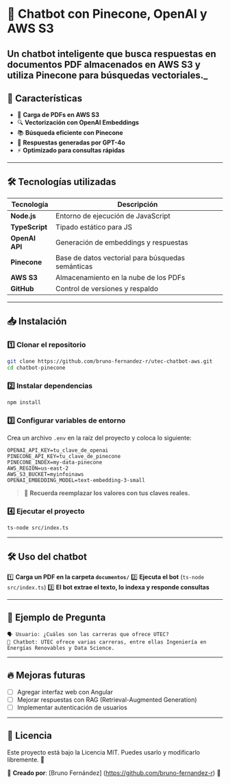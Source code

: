 # 🧠 Chatbot con Pinecone, OpenAI y AWS S3
Un chatbot inteligente que busca respuestas en documentos PDF almacenados en AWS S3 y utiliza Pinecone para búsquedas vectoriales._
---

## 🚀 Características
- 📂 **Carga de PDFs en AWS S3**
- 🔍 **Vectorización con OpenAI Embeddings**
- 📚 **Búsqueda eficiente con Pinecone**
- 🤖 **Respuestas generadas por GPT-4o**
- ⚡ **Optimizado para consultas rápidas**

---

## 🛠️ Tecnologías utilizadas

| Tecnología | Descripción |
|------------|------------|
| **Node.js** | Entorno de ejecución de JavaScript |
| **TypeScript** | Tipado estático para JS |
| **OpenAI API** | Generación de embeddings y respuestas |
| **Pinecone** | Base de datos vectorial para búsquedas semánticas |
| **AWS S3** | Almacenamiento en la nube de los PDFs |
| **GitHub** | Control de versiones y respaldo |

---

## 📥 Instalación

### **1️⃣ Clonar el repositorio**
```bash
git clone https://github.com/bruno-fernandez-r/utec-chatbot-aws.git
cd chatbot-pinecone
```

### **2️⃣ Instalar dependencias**
```bash
npm install
```

### **3️⃣ Configurar variables de entorno**
Crea un archivo `.env` en la raíz del proyecto y coloca lo siguiente:
```plaintext
OPENAI_API_KEY=tu_clave_de_openai
PINECONE_API_KEY=tu_clave_de_pinecone
PINECONE_INDEX=my-data-pinecone
AWS_REGION=us-east-2
AWS_S3_BUCKET=myinfoinaws
OPENAI_EMBEDDING_MODEL=text-embedding-3-small
```

> 📌 **Recuerda reemplazar los valores con tus claves reales.**

### **4️⃣ Ejecutar el proyecto**
```bash
ts-node src/index.ts
```

---

## 🛠️ Uso del chatbot

1️⃣ **Carga un PDF en la carpeta `documentos/`**
2️⃣ **Ejecuta el bot** (`ts-node src/index.ts`)
3️⃣ **El bot extrae el texto, lo indexa y responde consultas**

---

## 🎯 Ejemplo de Pregunta

```plaintext
🗣️ Usuario: ¿Cuáles son las carreras que ofrece UTEC?
🤖 Chatbot: UTEC ofrece varias carreras, entre ellas Ingeniería en Energías Renovables y Data Science.
```

---

## 🔥 Mejoras futuras
- [ ] Agregar interfaz web con Angular
- [ ] Mejorar respuestas con RAG (Retrieval-Augmented Generation)
- [ ] Implementar autenticación de usuarios

---

## 📜 Licencia
Este proyecto está bajo la Licencia MIT. Puedes usarlo y modificarlo libremente. 🎉

📌 **Creado por**: [Bruno Fernández] (https://github.com/bruno-fernandez-r) 🚀

